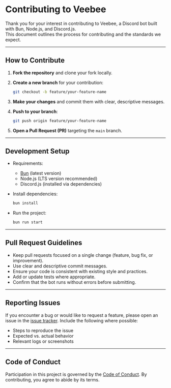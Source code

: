 # Contributing to Veebee

Thank you for your interest in contributing to Veebee, a Discord bot built with Bun, Node.js, and Discord.js.  
This document outlines the process for contributing and the standards we expect.

---

## How to Contribute

1. **Fork the repository** and clone your fork locally.
2. **Create a new branch** for your contribution:
   ```bash
   git checkout -b feature/your-feature-name

3. **Make your changes** and commit them with clear, descriptive messages.
4. **Push to your branch**:

   ```bash
   git push origin feature/your-feature-name
   ```
5. **Open a Pull Request (PR)** targeting the `main` branch.

---

## Development Setup

* Requirements:

  * [Bun](https://bun.sh) (latest version)
  * Node.js (LTS version recommended)
  * Discord.js (installed via dependencies)

* Install dependencies:

  ```bash
  bun install
  ```

* Run the project:

  ```bash
  bun run start
  ```

---

## Pull Request Guidelines

* Keep pull requests focused on a single change (feature, bug fix, or improvement).
* Use clear and descriptive commit messages.
* Ensure your code is consistent with existing style and practices.
* Add or update tests where appropriate.
* Confirm that the bot runs without errors before submitting.

---

## Reporting Issues

If you encounter a bug or would like to request a feature, please open an issue in the [issue tracker](../../issues).
Include the following where possible:

* Steps to reproduce the issue
* Expected vs. actual behavior
* Relevant logs or screenshots

---

## Code of Conduct

Participation in this project is governed by the [Code of Conduct](CODE_OF_CONDUCT.md).
By contributing, you agree to abide by its terms.
